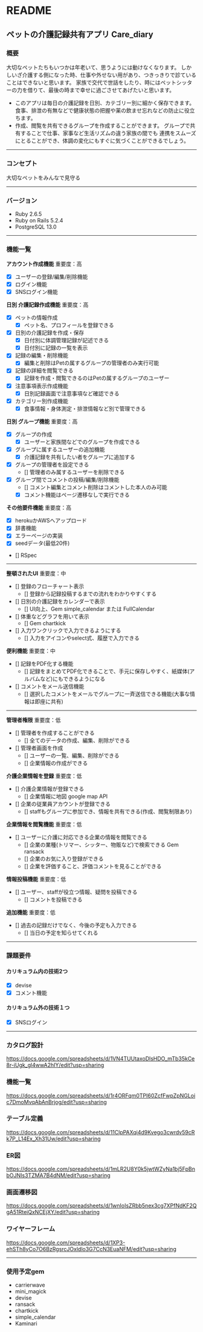 # README

## ペットの介護記録共有アプリ Care_diary

### 概要
大切なペットたちもいつかは年老いて、思うようには動けなくなります。
しかしいざ介護する側になった時、仕事や外せない用があり、つきっきりで診ていることはできないと思います。
家族で交代で世話をしたり、時にはペットシッターの力を借りて、最後の時まで幸せに過ごさせてあげたいと思います。

- このアプリは毎日の介護記録を日別、カテゴリー別に細かく保存できます。
  食事、排泄の有無などで健康状態の把握や薬の飲ませ忘れなどの防止に役立ちます。
- 作成、閲覧を共有できるグループを作成することができます。
  グループで共有することで仕事、家事など生活リズムの違う家族の間でも
  連携をスムーズにとることができ、体調の変化にもすぐに気づくことができるでしょう。
___
### コンセプト
大切なペットをみんなで見守る
___
### バージョン
- Ruby 2.6.5
- Ruby on Rails 5.2.4
- PostgreSQL 13.0
___
### 機能一覧
**アカウント作成機能** 重要度：高
- [x] ユーザーの登録/編集/削除機能
- [x] ログイン機能
- [x] SNSログイン機能

**日別 介護記録作成機能** 重要度：高
- [x] ペットの情報作成
  - [x] ペット名、プロフィールを登録できる
- [x] 日別の介護記録を作成・保存
  - [x] 日付別に体調管理記録が記述できる
  - [x] 日付別に記録の一覧を表示
- [x] 記録の編集・削除機能
  - [x] 編集と削除はPetの属するグループの管理者のみ実行可能
- [x] 記録の詳細を閲覧できる
  - [x] 記録を作成・閲覧できるのはPetの属するグループのユーザー
- [x] 注意事項表示作成機能
  - [x] 日別記録画面で注意事項など確認できる
- [x] カテゴリー別作成機能
  - [x] 食事情報・身体測定・排泄情報など別で管理できる

**日別 グループ機能** 重要度：高
- [x] グループの作成
  - [x] ユーザーと家族間などでのグループを作成できる
- [x] グループに属するユーザーの追加機能
  - [x] 介護記録を共有したい者をグループに追加する
- [x] グループの管理者を設定できる
  - [] 管理者のみ属するユーザーを削除できる
- [x] グループ間でコメントの投稿/編集/削除機能
  - [] コメント編集とコメント削除はコメントした本人のみ可能
  - [x] コメント機能はページ遷移なしで実行できる

**その他要件機能** 重要度：高
- [x] herokuかAWSへアップロード
- [x] 辞書機能
- [x] エラーページの実装
- [x] seedデータ(最低20件)
- [] RSpec
___
**整頓されたUI** 重要度：中
- [] 登録のフローチャート表示
  - [] 登録から記録投稿するまでの流れをわかりやすくする
- [] 日別の介護記録をカレンダーで表示
  - [] UI向上、Gem simple_calendar または FullCalendar
- [] 体重などグラフを用いて表示
  - [] Gem chartkick
- [] 入力ワンクリックで入力できるようにする
  - [] 入力をアイコンやselect式、履歴で入力できる

**便利機能** 重要度：中
- [] 記録をPDF化する機能
  - [] 記録をまとめてPDF化できることで、手元に保存しやすく、紙媒体(アルバムなど)にもできるようになる
- [] コメントをメール送信機能
  - [] 選択したコメントをメールでグループに一斉送信できる機能(大事な情報は即座に共有)
___
**管理者権限** 重要度：低
- [] 管理者を作成することができる
  - [] 全てのデータの作成、編集、削除ができる
- [] 管理者画面を作成
  - [] ユーザーの一覧、編集、削除ができる
  - [] 企業情報の作成ができる

**介護企業情報を登録** 重要度：低
- [] 介護企業情報が登録できる
  - [] 企業情報に地図 google map API
- [] 企業の従業員アカウントが登録できる
  - [] staffもグループに参加でき、情報を共有できる(作成、閲覧制限あり)

**企業情報を閲覧機能** 重要度：低
- [] ユーザーに介護に対応できる企業の情報を閲覧できる
  - [] 企業の業種(トリマー、シッター、物販など)で検索できる Gem ransack
  - [] 企業のお気に入り登録ができる
  - [] 企業を評価すること、評価コメントを見ることができる

**情報投稿機能** 重要度：低
- [] ユーザー、staffが役立つ情報、疑問を投稿できる
  - [] コメントを投稿できる

**追加機能** 重要度：低
- [] 過去の記録だけでなく、今後の予定も入力できる
  - [] 当日の予定を知らせてくれる

___
### 課題要件
#### カリキュラム内の技術2つ
- [x] devise
- [x] コメント機能
#### カリキュラム外の技術１つ
- [x] SNSログイン
___
### カタログ設計
https://docs.google.com/spreadsheets/d/1VN4TUUtaxoDlsHDO_mTb35kCe8r-iUgk_gl4wwA2hIY/edit?usp=sharing

### 機能一覧
https://docs.google.com/spreadsheets/d/1r4ORFqm0TPI60ZcfFwpZpNGLoic7DmoMvqAbAnBrjog/edit?usp=sharing

### テーブル定義
https://docs.google.com/spreadsheets/d/11ClpPAXqi4d9Kvego3cwrdv59cRk7P_L14Ex_Xh31Uw/edit?usp=sharing

### ER図
https://docs.google.com/spreadsheets/d/1mLR2U8Y0k5jwtWZyNa1bj5FpBnbOJNIs3TZMA7B4dNM/edit?usp=sharing

### 画面遷移図
https://docs.google.com/spreadsheets/d/1wnIoIsZRbb5nex3cg7XPfNdKF2QgA51RteiQxNCEjXY/edit?usp=sharing

### ワイヤーフレーム
https://docs.google.com/spreadsheets/d/1XP3-ehSTh8yCo7O6BzRgsrcJOxldlo3G7CcN3EuaNFM/edit?usp=sharing
___
### 使用予定gem
- carrierwave
- mini_magick
- devise
- ransack
- chartkick
- simple_calendar
- Kaminari
